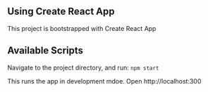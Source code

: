 ## Using Create React App

This project is bootstrapped with Create React App

## Available Scripts
Navigate to the project directory, and run:
`npm start`

This runs the app in development mdoe.
Open http://localhost:300
